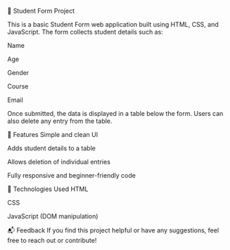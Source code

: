 📝 Student Form Project



This is a basic Student Form web application built using HTML, CSS, and JavaScript. The form collects student details such as:

Name

Age

Gender

Course

Email

Once submitted, the data is displayed in a table below the form. Users can also delete any entry from the table.

🔧 Features
Simple and clean UI

Adds student details to a table

Allows deletion of individual entries

Fully responsive and beginner-friendly code

📁 Technologies Used
HTML

CSS

JavaScript (DOM manipulation)



📬 Feedback
If you find this project helpful or have any suggestions, feel free to reach out or contribute!
